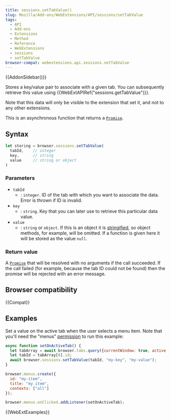 ```yaml
---
title: sessions.setTabValue()
slug: Mozilla/Add-ons/WebExtensions/API/sessions/setTabValue
tags:
  - API
  - Add-ons
  - Extensions
  - Method
  - Reference
  - WebExtensions
  - sessions
  - setTabValue
browser-compat: webextensions.api.sessions.setTabValue
---
```


{{AddonSidebar()}}

Stores a key/value pair to associate with a given tab. You can subsequently retrieve this value using {{WebExtAPIRef("sessions.getTabValue")}}.

Note that this data will only be visible to the extension that set it, and not to any other extensions.

This is an asynchronous function that returns a [`Promise`](/en-US/docs/Web/JavaScript/Reference/Global_Objects/Promise).

## Syntax

```js
let storing = browser.sessions.setTabValue(
  tabId,    // integer
  key,      // string
  value     // string or object
)
```

### Parameters

- `tabId`
  - : `integer`. ID of the tab with which you want to associate the data. Error is thrown if ID is invalid.
- `key`
  - : `string`. Key that you can later use to retrieve this particular data value.
- `value`
  - : `string` or `object`. If this is an object it is [stringified](/en-US/docs/Web/JavaScript/Reference/Global_Objects/JSON/stringify), so object methods, for example, will be omitted. If a function is given here it will be stored as the value `null`.

### Return value

A [`Promise`](/en-US/docs/Web/JavaScript/Reference/Global_Objects/Promise) that will be resolved with no arguments if the call succeeded. If the call failed (for example, because the tab ID could not be found) then the promise will be rejected with an error message.

## Browser compatibility

{{Compat}}

## Examples

Set a value on the active tab when the user selects a menu item. Note that you'll need the "menus" [permission](/en-US/docs/Mozilla/Add-ons/WebExtensions/manifest.json/permissions) to run this example:

```js
async function setOnActiveTab() {
  let tabArray = await browser.tabs.query({currentWindow: true, active: true});
  let tabId = tabArray[0].id;
  await browser.sessions.setTabValue(tabId, "my-key", "my-value");
}

browser.menus.create({
  id: "my-item",
  title: "my item",
  contexts: ["all"]
});

browser.menus.onClicked.addListener(setOnActiveTab);
```

{{WebExtExamples}}
